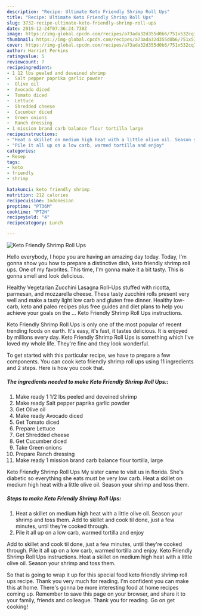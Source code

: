 ```yaml
---
description: "Recipe: Ultimate Keto Friendly Shrimp Roll Ups"
title: "Recipe: Ultimate Keto Friendly Shrimp Roll Ups"
slug: 3732-recipe-ultimate-keto-friendly-shrimp-roll-ups
date: 2019-12-24T07:36:24.738Z
image: https://img-global.cpcdn.com/recipes/a73ada32d355d0b6/751x532cq70/keto-friendly-shrimp-roll-ups-recipe-main-photo.jpg
thumbnail: https://img-global.cpcdn.com/recipes/a73ada32d355d0b6/751x532cq70/keto-friendly-shrimp-roll-ups-recipe-main-photo.jpg
cover: https://img-global.cpcdn.com/recipes/a73ada32d355d0b6/751x532cq70/keto-friendly-shrimp-roll-ups-recipe-main-photo.jpg
author: Harriet Perkins
ratingvalue: 5
reviewcount: 7
recipeingredient:
- 1 12 lbs peeled and deveined shrimp
-  Salt pepper paprika garlic powder
-  Olive oil
-  Avocado diced
-  Tomato diced
-  Lettuce
-  Shredded cheese
-  Cucumber diced
-  Green onions
-  Ranch dressing
- 1 mission brand carb balance flour tortilla large
recipeinstructions:
- "Heat a skillet on medium high heat with a little olive oil. Season your shrimp and toss them. Add to skillet and cook til done, just a few minutes, until they’re cooked through."
- "Pile it all up on a low carb, warmed tortilla and enjoy"
categories:
- Resep
tags:
- keto
- friendly
- shrimp

katakunci: keto friendly shrimp
nutrition: 212 calories
recipecuisine: Indonesian
preptime: "PT36M"
cooktime: "PT2H"
recipeyield: "4"
recipecategory: Lunch

---
```



![Keto Friendly Shrimp Roll Ups](https://img-global.cpcdn.com/recipes/a73ada32d355d0b6/751x532cq70/keto-friendly-shrimp-roll-ups-recipe-main-photo.jpg)

Hello everybody, I hope you are having an amazing day today. Today, I'm gonna show you how to prepare a distinctive dish, keto friendly shrimp roll ups. One of my favorites. This time, I'm gonna make it a bit tasty. This is gonna smell and look delicious.

Healthy Vegetarian Zucchini Lasagna Roll-Ups stuffed with ricotta, parmesan, and mozzarella cheese. These tasty zucchini rolls present very well and make a tasty light low carb and gluten free dinner. Healthy low-carb, keto and paleo recipes plus free guides and diet plans to help you achieve your goals on the … Keto Friendly Shrimp Roll Ups instructions.

Keto Friendly Shrimp Roll Ups is only one of the most popular of recent trending foods on earth. It's easy, it's fast, it tastes delicious. It is enjoyed by millions every day. Keto Friendly Shrimp Roll Ups is something which I've loved my whole life. They're fine and they look wonderful.


To get started with this particular recipe, we have to prepare a few components. You can cook keto friendly shrimp roll ups using 11 ingredients and 2 steps. Here is how you cook that.

##### The ingredients needed to make Keto Friendly Shrimp Roll Ups::

1. Make ready 1 1/2 lbs peeled and deveined shrimp
1. Make ready  Salt pepper paprika garlic powder
1. Get  Olive oil
1. Make ready  Avocado diced
1. Get  Tomato diced
1. Prepare  Lettuce
1. Get  Shredded cheese
1. Get  Cucumber diced
1. Take  Green onions
1. Prepare  Ranch dressing
1. Make ready 1 mission brand carb balance flour tortilla, large


Keto Friendly Shrimp Roll Ups My sister came to visit us in florida. She&#39;s diabetic so everything she eats must be very low carb. Heat a skillet on medium high heat with a little olive oil. Season your shrimp and toss them. 

##### Steps to make Keto Friendly Shrimp Roll Ups:

1. Heat a skillet on medium high heat with a little olive oil. Season your shrimp and toss them. Add to skillet and cook til done, just a few minutes, until they’re cooked through.
1. Pile it all up on a low carb, warmed tortilla and enjoy


Add to skillet and cook til done, just a few minutes, until they&#39;re cooked through. Pile it all up on a low carb, warmed tortilla and enjoy. Keto Friendly Shrimp Roll Ups instructions. Heat a skillet on medium high heat with a little olive oil. Season your shrimp and toss them. 

So that is going to wrap it up for this special food keto friendly shrimp roll ups recipe. Thank you very much for reading. I'm confident you can make this at home. There's gonna be more interesting food at home recipes coming up. Remember to save this page on your browser, and share it to your family, friends and colleague. Thank you for reading. Go on get cooking!

